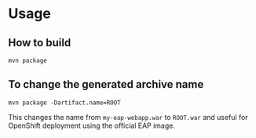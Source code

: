 # Usage

## How to build

    mvn package

## To change the generated archive name

    mvn package -Dartifact.name=ROOT

This changes the name from `my-eap-webapp.war` to `ROOT.war`
and useful for OpenShift deployment using the official EAP image.

